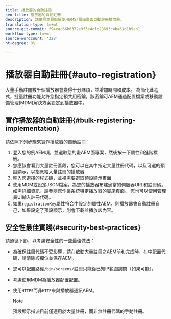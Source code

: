 ```yaml
---
title: 播放器的自動註冊
seo-title: 播放器的自動註冊
description: 請依照本頁瞭解使用AMS/預備畫面自動註冊播放器。
translation-type: tm+mt
source-git-commit: f94eac66b6372e9f3e4cfc28693c4ba61d1b9ab1
workflow-type: tm+mt
source-wordcount: '328'
ht-degree: 0%

---
```



# 播放器自動註冊{#auto-registration}

大量手動註冊數千個播放器會變得十分麻煩，並增加時間和成本。 為簡化此程式，批量註冊功能允許您指定預共用密鑰，該密鑰可AEM通過配置檔案或移動設備管理(MDM)解決方案設定到播放器中。

## 實作播放器的自動註冊{#bulk-registering-implementation}

請依照下列步驟來實作播放器的自動註冊：

1. 登入您的例AEM項，並選取您的畫AEM面專案，然後按一下屬性和進階標籤。
1. 您應該會看到大量註冊區段，您可以在其中指定大量註冊代碼，以及可選的預設顯示，以指派給大量註冊的播放器
1. 輸入您選擇的程式碼，並視需要選取預設顯示畫面
1. 使用MDM或設定JSON檔案，為您的播放器布建適當的伺服器URL和註冊碼。 如需詳細資訊，請參閱您作業系統特定播放器的實施頁面。 您也可以使用管理員UI輸入註冊代碼。
1. 如果`registrationKey`屬性符合中設定的屬性AEM，則播放器會自動註冊自己，如果設定了預設顯示，則會下載並播放該內容。

## 安全性最佳實踐{#security-best-practices}

請遵循下節，以考慮安全性的一些最佳做法：

* 為確保註冊代碼不受影響，請在啟動大量註冊之AEM前和完成時，在中配置代碼，請清除該欄位並保存AEM。

* 您可以配置路徑`/bin/screens/`註冊只能從已知IP範圍訪問（如果可能）。

* 考慮使用MDM為播放器配置配置。

* 使用`HTTPS`而非`HTTP`來與播放器通訊AEM。

   >[!NOTE]
   >預設顯示指派目前僅適用於大量註冊，而非無註冊代碼的手動註冊。